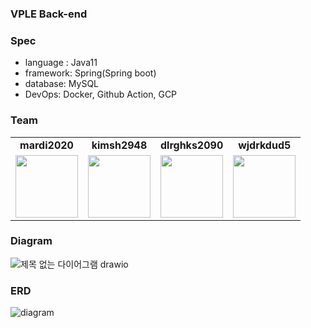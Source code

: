 ### VPLE Back-end

### Spec
- language : Java11
- framework: Spring(Spring boot)
- database: MySQL
- DevOps: Docker, Github Action, GCP

### Team
<table>
 <tr>
    <td align="center"><b>mardi2020</b></td>
    <td align="center"><b>kimsh2948</b></td>
    <td align="center"><b>dlrghks2090</b></td>
    <td align="center"><b>wjdrkdud5</b></td>
  </tr>
<tr>
<td align="center"><a href="https://github.com/mardi2020"><img src="https://avatars.githubusercontent.com/u/58351498?v=4" width="100px"/></a></td>
<td align="center"><a href="https://github.com/kimsh2948"><img src="https://avatars.githubusercontent.com/u/61442302?v=4" width="100px"/></a></td>
<td align="center"><a href="https://github.com/dlrghks2090"><img src="https://avatars.githubusercontent.com/u/52392858?v=4" width="100px"/></a></td>
<td align="center"><a href="https://github.com/wjdrkdud5"><img src="https://avatars.githubusercontent.com/u/68368617?v=4" width="100px"/></a></td>
</tr>
</table>

### Diagram
![제목 없는 다이어그램 drawio](https://user-images.githubusercontent.com/58351498/190075058-9015e1a1-6f76-433b-9919-2f02201d49ef.png)

### ERD
![diagram](https://user-images.githubusercontent.com/58351498/190099409-198dad5e-2552-4a5e-8bfa-6bbcea688def.png)
